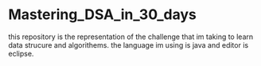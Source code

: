 # Mastering_DSA_in_30_days
this repository is the representation of the challenge that im taking to learn data strucure and algorithems. the language im using is java and editor is eclipse.
